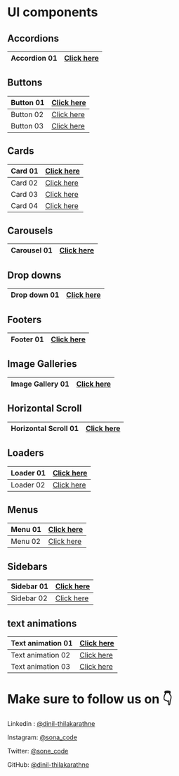 # UI components

## Accordions

| Accordion 01 | [Click here](https://github.com/Dinil-Thilakarathne/ui-components/tree/main/accordion-01) |
| ------------ | ----------------------------------------------------------------------------------------- |

## Buttons

| Button 01 | [Click here](https://github.com/Dinil-Thilakarathne/ui-components/tree/main/button-01) |
| --------- | -------------------------------------------------------------------------------------- |
| Button 02 | [Click here](https://github.com/Dinil-Thilakarathne/ui-components/tree/main/button-02) |
| Button 03 | [Click here](https://github.com/Dinil-Thilakarathne/ui-components/tree/main/button-03) |

## Cards

| Card 01 | [Click here](https://github.com/Dinil-Thilakarathne/ui-components/tree/main/card-01) |
| ------- | ------------------------------------------------------------------------------------ |
| Card 02 | [Click here](https://github.com/Dinil-Thilakarathne/ui-components/tree/main/card-02) |
| Card 03 | [Click here](https://github.com/Dinil-Thilakarathne/ui-components/tree/main/card-03) |
| Card 04 | [Click here](https://github.com/Dinil-Thilakarathne/ui-components/tree/main/card-04) |

## Carousels

| Carousel 01 | [Click here](https://github.com/Dinil-Thilakarathne/ui-components/tree/main/carousel-01) |
| ----------- | ---------------------------------------------------------------------------------------- |

## Drop downs

| Drop down 01 | [Click here](https://github.com/Dinil-Thilakarathne/ui-components/tree/main/drop-down-01) |
| ------------ | ----------------------------------------------------------------------------------------- |

## Footers

| Footer 01 | [Click here](https://github.com/Dinil-Thilakarathne/ui-components/tree/main/fotter-01) |
| --------- | -------------------------------------------------------------------------------------- |

## Image Galleries

| Image Gallery 01 | [Click here](https://github.com/Dinil-Thilakarathne/ui-components/tree/main/gallery-01) |
| ---------------- | --------------------------------------------------------------------------------------- |

## Horizontal Scroll

| Horizontal Scroll 01 | [Click here](https://github.com/Dinil-Thilakarathne/ui-components/tree/main/horizontal-scroll-01) |
| -------------------- | ------------------------------------------------------------------------------------------------- |

## Loaders

| Loader 01 | [Click here](https://github.com/Dinil-Thilakarathne/ui-components/tree/main/loader-01) |
| --------- | -------------------------------------------------------------------------------------- |
| Loader 02 | [Click here](https://github.com/Dinil-Thilakarathne/ui-components/tree/main/loader-02) |

## Menus

| Menu 01 | [Click here](https://github.com/Dinil-Thilakarathne/ui-components/tree/main/menu-01) |
| ------- | ------------------------------------------------------------------------------------ |
| Menu 02 | [Click here](https://github.com/Dinil-Thilakarathne/ui-components/tree/main/menu-02) |

## Sidebars

| Sidebar 01 | [Click here](https://github.com/Dinil-Thilakarathne/ui-components/tree/main/sidebar-01) |
| ---------- | --------------------------------------------------------------------------------------- |
| Sidebar 02 | [Click here](https://github.com/Dinil-Thilakarathne/ui-components/tree/main/sidebar-02) |

## text animations

| Text animation 01 | [Click here ](https://github.com/Dinil-Thilakarathne/ui-components/tree/main/text-animation-01) |
| ----------------- | ----------------------------------------------------------------------------------------------- |
| Text animation 02 | [Click here ](https://github.com/Dinil-Thilakarathne/ui-components/tree/main/text-animation-02) |
| Text animation 03 | [Click here ](https://github.com/Dinil-Thilakarathne/ui-components/tree/main/text-animation-03) |

# Make sure to follow us on 👇

Linkedin : [@dinil-thilakarathne](https://www.linkedin.com/in/dinil-thilakarathne/)

Instagram: [@sona_code](https://www.instagram.com/sona_code/)

Twitter: [@sone_code](https://twitter.com/sona_code/)

GitHub: [@dinil-thilakarathne](https://github.com/dinil-Thilakarathne/)
